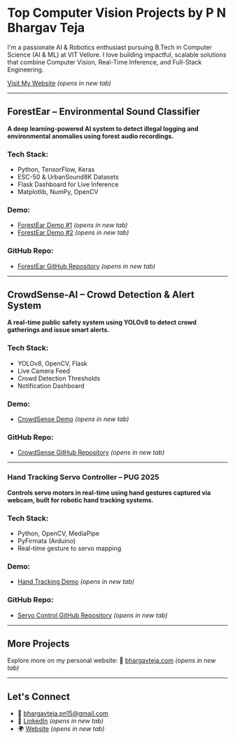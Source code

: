 # Top Computer Vision Projects by P N Bhargav Teja

I'm a passionate AI & Robotics enthusiast pursuing B.Tech in Computer Science (AI & ML) at VIT Vellore. I love building impactful, scalable solutions that combine Computer Vision, Real-Time Inference, and Full-Stack Engineering.

[Visit My Website](https://bhargavteja.com) _(opens in new tab)_

---

## ForestEar – Environmental Sound Classifier

**A deep learning-powered AI system to detect illegal logging and environmental anomalies using forest audio recordings.**

### Tech Stack:
- Python, TensorFlow, Keras
- ESC-50 & UrbanSound8K Datasets
- Flask Dashboard for Live Inference
- Matplotlib, NumPy, OpenCV

###  Demo:
- [ForestEar Demo #1](https://www.linkedin.com/posts/bhargavteja-pn_ai-sustainability-forestconservation-activity-7341658627612581889-hzXT) _(opens in new tab)_
- [ForestEar Demo #2](https://www.linkedin.com/posts/bhargavteja-pn_forestear-aiproject-deeplearning-activity-7341659744291471362-TmfJ) _(opens in new tab)_

###  GitHub Repo:
- [ForestEar GitHub Repository](https://github.com/Bhargavteja-9779/ForestEar-Acoustic-Surveillance-AI-for-Forest-Protection.git) _(opens in new tab)_

---

##  CrowdSense-AI – Crowd Detection & Alert System

**A real-time public safety system using YOLOv8 to detect crowd gatherings and issue smart alerts.**

###  Tech Stack:
- YOLOv8, OpenCV, Flask
- Live Camera Feed
- Crowd Detection Thresholds
- Notification Dashboard

###  Demo:
- [CrowdSense Demo](https://www.linkedin.com/posts/bhargavteja-pn_ai-computervision-crowddetection-activity-7341439619646791681-JVIb) _(opens in new tab)_

###  GitHub Repo:
- [CrowdSense GitHub Repository](https://github.com/Bhargavteja-9779/CrowdSense-AI-Crowd-Detection-Alert-System.git) _(opens in new tab)_

---

###  Hand Tracking Servo Controller – PUG 2025

**Controls servo motors in real-time using hand gestures captured via webcam, built for robotic hand tracking systems.**

###  Tech Stack:
- Python, OpenCV, MediaPipe
- PyFirmata (Arduino)
- Real-time gesture to servo mapping

###  Demo:
- [Hand Tracking Demo](https://www.linkedin.com/posts/bhargavteja-pn_computervision-opencv-ai-activity-7341348439001047041-88Dl) _(opens in new tab)_

###  GitHub Repo:
- [Servo Control GitHub Repository](https://github.com/Bhargavteja-9779/Hand-Tracking-WithServos-PUG-2025-.git) _(opens in new tab)_

---

##  More Projects

Explore more on my personal website:
🔗 [bhargavteja.com](https://bhargavteja.com) _(opens in new tab)_

---

##  Let's Connect

- 📧 bhargavteja.pn15@gmail.com
- 💼 [LinkedIn](https://www.linkedin.com/in/p-n-bhargavteja-5804a7281/) _(opens in new tab)_
- 🌍 [Website](https://bhargavteja.com) _(opens in new tab)_

